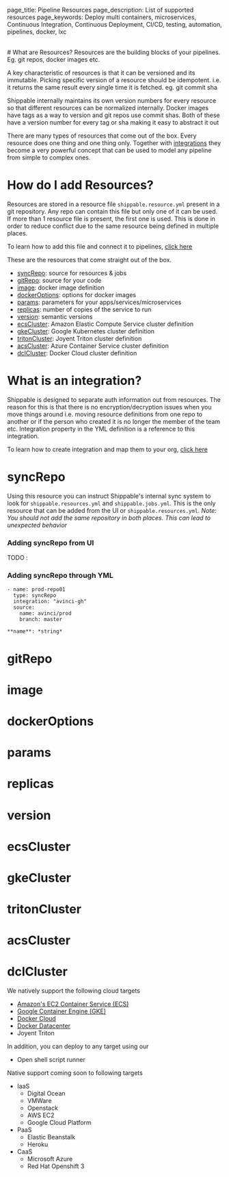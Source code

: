 page_title: Pipeline Resources
page_description: List of supported resources
page_keywords: Deploy multi containers, microservices, Continuous Integration, Continuous Deployment, CI/CD, testing, automation, pipelines, docker, lxc

<br>
# What are Resources?
Resources are the building blocks of your pipelines. Eg. git repos, docker 
images etc. 

A key characteristic of resources is that it can be versioned and its immutable. 
Picking specific version of a resource should be idempotent. i.e. it returns the
same result every single time it is fetched. eg. git commit sha

Shippable internally maintains its own version numbers for every resource so that
different resources can be normalized internally. Docker images have tags as a way
to version and git repos use commit shas. Both of these have a version number for 
every tag or sha making it easy to abstract it out

There are many types of resources that come out of the box. Every resource does
one thing and one thing only. Together with [integrations]() they become a very
powerful concept that can be used to model any pipeline from simple to complex 
ones. 

# How do I add Resources?
Resources are stored in a resource file `shippable.resource.yml` present in a git 
repository. Any repo can contain this file but only one of it can be used. If 
more than 1 resource file is present, the first one is used. This is done in order
to reduce conflict due to the same resource being defined in multiple places.

To learn how to add this file and connect it to pipelines, 
[click here](../../tutorials/how_to_add_syncRepos)

These are the resources that come straight out of the box.

- [syncRepo](#syncRepo): source for resources & jobs
- [gitRepo](#gitRepo): source for your code
- [image](#image): docker image definition 
- [dockerOptions](#dockerOptions): options for docker images
- [params](#params): parameters for your apps/services/microservices
- [replicas](#replicas): number of copies of the service to run
- [version](#version): semantic versions
- [ecsCluster](#ecsCluster): Amazon Elastic Compute Service cluster definition
- [gkeCluster](#gkeCluster): Google Kubernetes cluster definition
- [tritonCluster](#tritonCluster): Joyent Triton cluster definition 
- [acsCluster](#acsCluster): Azure Container Service cluster definition 
- [dclCluster](#dclCluster): Docker Cloud cluster definition 

# What is an integration?
Shippable is designed to separate auth information out from resources. The reason
for this is that there is no encryption/decryption issues when you move things
around i.e. moving resource definitions from one repo to another or if the person
who created it is no longer the member of the team etc. Integration property in the 
YML definition is a reference to this integration.

To learn how to create integration and map them to your org, 
[click here](../../tutorials/how_to_add_integrations)

<a name="syncRepo"></a>
# syncRepo
Using this resource you can instruct Shippable's internal sync system to look for
`shippable.resources.yml` and `shippable.jobs.yml`. This is the only resource that 
can be added from the UI or `shippable.resources.yml`. *Note: You should not add
the same repository in both places. This can lead to unexpected behavior*

### Adding syncRepo from UI
TODO : 

### Adding syncRepo through YML
```
- name: prod-repo01
  type: syncRepo
  integration: "avinci-gh"
  source:
    name: avinci/prod
    branch: master
```

`**name**: *string*`



<a name="gitRepo"></a>
# gitRepo

<a name="image"></a>
# image

<a name="dockerOptions"></a>
# dockerOptions

<a name="params"></a>
# params

<a name="replicas"></a>
# replicas

<a name="version"></a>
# version

<a name="ecsCluster"></a>
# ecsCluster

<a name="gkeCluster"></a>
# gkeCluster

<a name="tritonCluster"></a>
# tritonCluster

<a name="acsCluster"></a>
# acsCluster

<a name="dclCluster"></a>
# dclCluster

We natively support the following cloud targets

- [Amazon's EC2 Container Service (ECS)](int_container_services/#amazon-ec2-container-service-using-account-keys) 
- [Google Container Engine (GKE)](int_container_services/#google-container-engine-gke) 
- [Docker Cloud](int_container_services/#docker-cloud)  
- [Docker Datacenter](int_container_services/#docker-datacenter) 
- Joyent Triton

In addition, you can deploy to any target using our 

- Open shell script runner

Native support coming soon to following targets

- IaaS
  - Digital Ocean 
  - VMWare
  - Openstack
  - AWS EC2
  - Google Cloud Platform
- PaaS
  - Elastic Beanstalk
  - Heroku
- CaaS
  - Microsoft Azure 
  - Red Hat Openshift 3 
